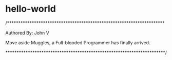 # hello-world
/********************************************************************** 

Authored By:  John V

Move aside Muggles, a Full-blooded Programmer has finally arrived.

***********************************************************************/ 

